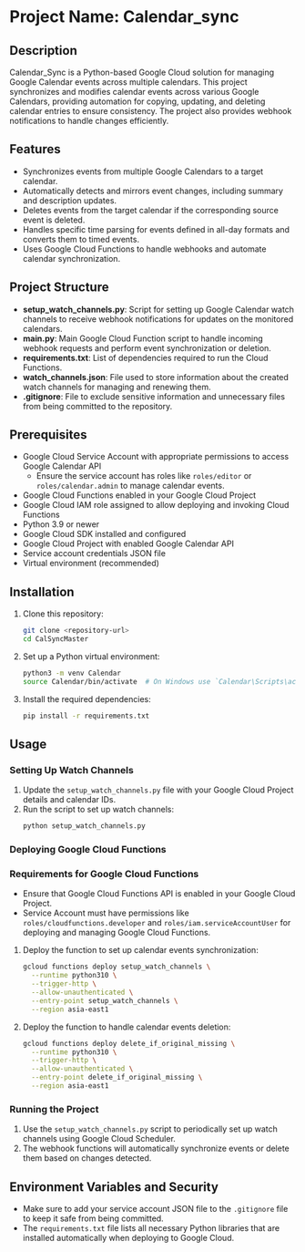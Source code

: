 # Project Name: Calendar_sync

## Description
Calendar_Sync is a Python-based Google Cloud solution for managing Google Calendar events across multiple calendars. This project synchronizes and modifies calendar events across various Google Calendars, providing automation for copying, updating, and deleting calendar entries to ensure consistency. The project also provides webhook notifications to handle changes efficiently.

## Features
- Synchronizes events from multiple Google Calendars to a target calendar.
- Automatically detects and mirrors event changes, including summary and description updates.
- Deletes events from the target calendar if the corresponding source event is deleted.
- Handles specific time parsing for events defined in all-day formats and converts them to timed events.
- Uses Google Cloud Functions to handle webhooks and automate calendar synchronization.

## Project Structure
- **setup_watch_channels.py**: Script for setting up Google Calendar watch channels to receive webhook notifications for updates on the monitored calendars.
- **main.py**: Main Google Cloud Function script to handle incoming webhook requests and perform event synchronization or deletion.
- **requirements.txt**: List of dependencies required to run the Cloud Functions.
- **watch_channels.json**: File used to store information about the created watch channels for managing and renewing them.
- **.gitignore**: File to exclude sensitive information and unnecessary files from being committed to the repository.

## Prerequisites
- Google Cloud Service Account with appropriate permissions to access Google Calendar API
  - Ensure the service account has roles like `roles/editor` or `roles/calendar.admin` to manage calendar events.
- Google Cloud Functions enabled in your Google Cloud Project
- Google Cloud IAM role assigned to allow deploying and invoking Cloud Functions
- Python 3.9 or newer
- Google Cloud SDK installed and configured
- Google Cloud Project with enabled Google Calendar API
- Service account credentials JSON file
- Virtual environment (recommended)

## Installation
1. Clone this repository:
   ```sh
   git clone <repository-url>
   cd CalSyncMaster
   ```

2. Set up a Python virtual environment:
   ```sh
   python3 -m venv Calendar
   source Calendar/bin/activate  # On Windows use `Calendar\Scripts\activate`
   ```

3. Install the required dependencies:
   ```sh
   pip install -r requirements.txt
   ```

## Usage
### Setting Up Watch Channels
1. Update the `setup_watch_channels.py` file with your Google Cloud Project details and calendar IDs.
2. Run the script to set up watch channels:
   ```sh
   python setup_watch_channels.py
   ```

### Deploying Google Cloud Functions

### Requirements for Google Cloud Functions
- Ensure that Google Cloud Functions API is enabled in your Google Cloud Project.
- Service Account must have permissions like `roles/cloudfunctions.developer` and `roles/iam.serviceAccountUser` for deploying and managing Google Cloud Functions.
1. Deploy the function to set up calendar events synchronization:
   ```sh
   gcloud functions deploy setup_watch_channels \
     --runtime python310 \
     --trigger-http \
     --allow-unauthenticated \
     --entry-point setup_watch_channels \
     --region asia-east1
   ```

2. Deploy the function to handle calendar events deletion:
   ```sh
   gcloud functions deploy delete_if_original_missing \
     --runtime python310 \
     --trigger-http \
     --allow-unauthenticated \
     --entry-point delete_if_original_missing \
     --region asia-east1
   ```

### Running the Project
1. Use the `setup_watch_channels.py` script to periodically set up watch channels using Google Cloud Scheduler.
2. The webhook functions will automatically synchronize events or delete them based on changes detected.

## Environment Variables and Security
- Make sure to add your service account JSON file to the `.gitignore` file to keep it safe from being committed.
- The `requirements.txt` file lists all necessary Python libraries that are installed automatically when deploying to Google Cloud.


